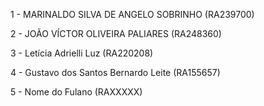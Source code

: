 1 - MARINALDO SILVA DE ANGELO SOBRINHO  (RA239700)

2 - JOÃO VÍCTOR OLIVEIRA PALIARES  (RA248360)

3 - Letícia Adrielli Luz  (RA220208)

4 - Gustavo dos Santos Bernardo Leite  (RA155657)

5 - Nome do Fulano  (RAXXXXX)
